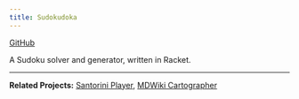 ```yaml
---
title: Sudokudoka
---
```


[GitHub](https://github.com/HaydenLeBaron/sudokudoka)

A Sudoku solver and generator, written in Racket.

---


**Related Projects:** [Santorini Player](/santorini-player), [MDWiki Cartographer](/mdwiki-cartographer)

<!-- **Topics:** [[Constraint Satisfaction]], [[Functional Programming]], [[Algorithm Design]], [[Racket]] -->